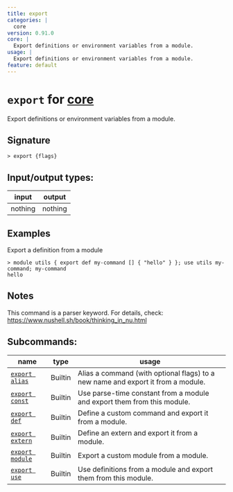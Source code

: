 ```yaml
---
title: export
categories: |
  core
version: 0.91.0
core: |
  Export definitions or environment variables from a module.
usage: |
  Export definitions or environment variables from a module.
feature: default
---
```

<!-- This file is automatically generated. Please edit the command in https://github.com/nushell/nushell instead. -->

# `export` for [core](/commands/categories/core.md)

<div class='command-title'>Export definitions or environment variables from a module.</div>

## Signature

```> export {flags} ```


## Input/output types:

| input   | output  |
| ------- | ------- |
| nothing | nothing |

## Examples

Export a definition from a module
```nu
> module utils { export def my-command [] { "hello" } }; use utils my-command; my-command
hello
```

## Notes
This command is a parser keyword. For details, check:
  https://www.nushell.sh/book/thinking_in_nu.html

## Subcommands:

| name                                               | type    | usage                                                                            |
| -------------------------------------------------- | ------- | -------------------------------------------------------------------------------- |
| [`export alias`](/commands/docs/export_alias.md)   | Builtin | Alias a command (with optional flags) to a new name and export it from a module. |
| [`export const`](/commands/docs/export_const.md)   | Builtin | Use parse-time constant from a module and export them from this module.          |
| [`export def`](/commands/docs/export_def.md)       | Builtin | Define a custom command and export it from a module.                             |
| [`export extern`](/commands/docs/export_extern.md) | Builtin | Define an extern and export it from a module.                                    |
| [`export module`](/commands/docs/export_module.md) | Builtin | Export a custom module from a module.                                            |
| [`export use`](/commands/docs/export_use.md)       | Builtin | Use definitions from a module and export them from this module.                  |
